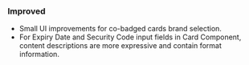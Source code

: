 ### Improved
- Small UI improvements for co-badged cards brand selection.
- For Expiry Date and Security Code input fields in Card Component, content descriptions are more expressive and contain format information.
